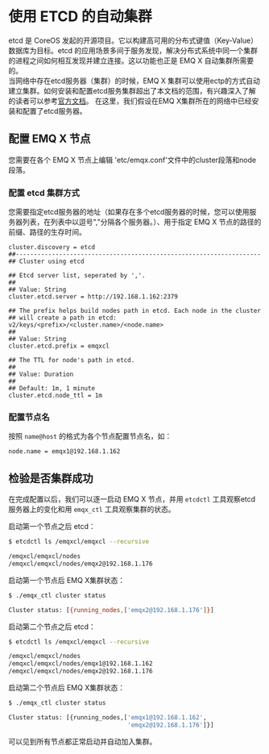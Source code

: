 # 使用 ETCD 的自动集群

etcd 是 CoreOS 发起的开源项目。它以构建高可用的分布式键值（Key-Value）数据库为目标。etcd 的应用场景多间于服务发现，解决分布式系统中同一个集群的进程之间如何相互发现并建立连接。这以功能也正是 EMQ X 自动集群所需要的。  
当网络中存在etcd服务器（集群）的时候，EMQ X 集群可以使用ectp的方式自动建立集群。如何安装和配置etcd服务集群超出了本文档的范围，有兴趣深入了解的读者可以参考[官方文档](https://coreos.com/etcd/docs/latest/getting-started-with-etcd.html)。 在这里，我们假设在EMQ X集群所在的网络中已经安装和配置了etcd服务器。

## 配置 EMQ X 节点
您需要在各个 EMQ X 节点上编辑 'etc/emqx.conf'文件中的cluster段落和node段落。

### 配置 etcd 集群方式
您需要指定etcd服务器的地址（如果存在多个etcd服务器的时候，您可以使用服务器列表，在列表中以逗号","分隔各个服务器。）、用于指定 EMQ X 节点的路径的前缀、路径的生存时间。
```
cluster.discovery = etcd
##--------------------------------------------------------------------
## Cluster using etcd

## Etcd server list, seperated by ','.
##
## Value: String
cluster.etcd.server = http://192.168.1.162:2379

## The prefix helps build nodes path in etcd. Each node in the cluster
## will create a path in etcd: v2/keys/<prefix>/<cluster.name>/<node.name>
##
## Value: String
cluster.etcd.prefix = emqxcl

## The TTL for node's path in etcd.
##
## Value: Duration
##
## Default: 1m, 1 minute
cluster.etcd.node_ttl = 1m
```

### 配置节点名

按照 `name@host` 的格式为各个节点配置节点名，如：
```
node.name = emqx1@192.168.1.162
```
## 检验是否集群成功
在完成配置以后，我们可以逐一启动 EMQ X 节点，并用 `etcdctl` 工具观察etcd服务器上的变化和用 `emqx_ctl` 工具观察集群的状态。

启动第一个节点之后 etcd：
```bash
$ etcdctl ls /emqxcl/emqxcl --recursive

/emqxcl/emqxcl/nodes
/emqxcl/emqxcl/nodes/emqx2@192.168.1.176
```

启动第一个节点后 EMQ X集群状态：
```bash
$ ./emqx_ctl cluster status

Cluster status: [{running_nodes,['emqx2@192.168.1.176']}]
```

启动第二个节点之后 etcd：
```bash
$ etcdctl ls /emqxcl/emqxcl --recursive

/emqxcl/emqxcl/nodes
/emqxcl/emqxcl/nodes/emqx1@192.168.1.162
/emqxcl/emqxcl/nodes/emqx2@192.168.1.176
```

启动第二个节点后 EMQ X集群状态：
```bash
$ ./emqx_ctl cluster status

Cluster status: [{running_nodes,['emqx1@192.168.1.162',
                                 'emqx2@192.168.1.176']}]
```

可以见到所有节点都正常启动并自动加入集群。
